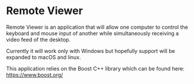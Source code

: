 Remote Viewer
=============

Remote Viewer is an application that will allow
one computer to control the keyboard and mouse input
of another while simultaneously receiving a video feed
of the desktop. 

Currently it will work only with Windows but hopefully support
will be expanded to macOS and linux.

This application relies on the Boost C++ library
which can be found here: https://www.boost.org/



